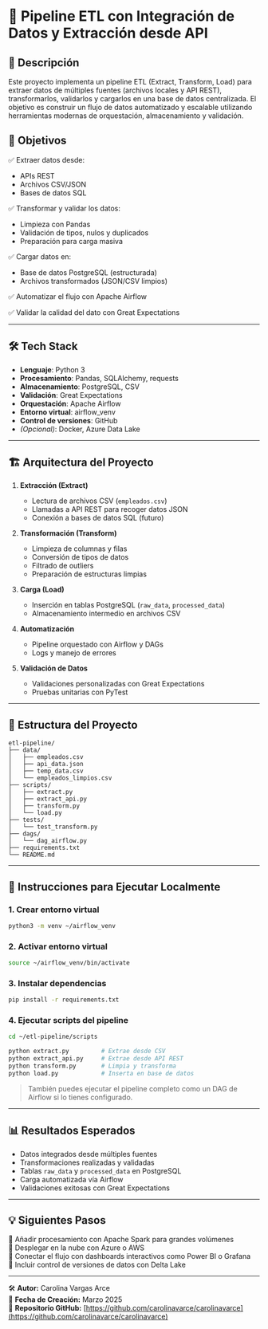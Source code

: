 # 📌 Pipeline ETL con Integración de Datos y Extracción desde API

## 📢 Descripción
Este proyecto implementa un pipeline ETL (Extract, Transform, Load) para extraer datos de múltiples fuentes (archivos locales y API REST), transformarlos, validarlos y cargarlos en una base de datos centralizada. El objetivo es construir un flujo de datos automatizado y escalable utilizando herramientas modernas de orquestación, almacenamiento y validación.

## 🎯 Objetivos

✅ Extraer datos desde:
- APIs REST
- Archivos CSV/JSON
- Bases de datos SQL

✅ Transformar y validar los datos:
- Limpieza con Pandas
- Validación de tipos, nulos y duplicados
- Preparación para carga masiva

✅ Cargar datos en:
- Base de datos PostgreSQL (estructurada)
- Archivos transformados (JSON/CSV limpios)

✅ Automatizar el flujo con Apache Airflow

✅ Validar la calidad del dato con Great Expectations

---

## 🛠️ Tech Stack

- **Lenguaje**: Python 3
- **Procesamiento**: Pandas, SQLAlchemy, requests
- **Almacenamiento**: PostgreSQL, CSV
- **Validación**: Great Expectations
- **Orquestación**: Apache Airflow
- **Entorno virtual**: airflow_venv
- **Control de versiones**: GitHub
- *(Opcional)*: Docker, Azure Data Lake

---

## 🏗️ Arquitectura del Proyecto

1. **Extracción (Extract)**
   - Lectura de archivos CSV (`empleados.csv`)
   - Llamadas a API REST para recoger datos JSON
   - Conexión a bases de datos SQL (futuro)

2. **Transformación (Transform)**
   - Limpieza de columnas y filas
   - Conversión de tipos de datos
   - Filtrado de outliers
   - Preparación de estructuras limpias

3. **Carga (Load)**
   - Inserción en tablas PostgreSQL (`raw_data`, `processed_data`)
   - Almacenamiento intermedio en archivos CSV

4. **Automatización**
   - Pipeline orquestado con Airflow y DAGs
   - Logs y manejo de errores

5. **Validación de Datos**
   - Validaciones personalizadas con Great Expectations
   - Pruebas unitarias con PyTest

---

## 📂 Estructura del Proyecto

```
etl-pipeline/
├── data/
│   ├── empleados.csv
│   ├── api_data.json
│   ├── temp_data.csv
│   └── empleados_limpios.csv
├── scripts/
│   ├── extract.py
│   ├── extract_api.py
│   ├── transform.py
│   └── load.py
├── tests/
│   └── test_transform.py
├── dags/
│   └── dag_airflow.py
├── requirements.txt
└── README.md
```

---

## 🔧 Instrucciones para Ejecutar Localmente

### 1. Crear entorno virtual

```bash
python3 -m venv ~/airflow_venv
```

### 2. Activar entorno virtual

```bash
source ~/airflow_venv/bin/activate
```

### 3. Instalar dependencias

```bash
pip install -r requirements.txt
```

### 4. Ejecutar scripts del pipeline

```bash
cd ~/etl-pipeline/scripts

python extract.py         # Extrae desde CSV
python extract_api.py     # Extrae desde API REST
python transform.py       # Limpia y transforma
python load.py            # Inserta en base de datos
```

> También puedes ejecutar el pipeline completo como un DAG de Airflow si lo tienes configurado.

---

## 📊 Resultados Esperados

- Datos integrados desde múltiples fuentes
- Transformaciones realizadas y validadas
- Tablas `raw_data` y `processed_data` en PostgreSQL
- Carga automatizada vía Airflow
- Validaciones exitosas con Great Expectations

---

## 💡 Siguientes Pasos

🔹 Añadir procesamiento con Apache Spark para grandes volúmenes  
🔹 Desplegar en la nube con Azure o AWS  
🔹 Conectar el flujo con dashboards interactivos como Power BI o Grafana  
🔹 Incluir control de versiones de datos con Delta Lake

---

🛠️ **Autor:** Carolina Vargas Arce  
📅 **Fecha de Creación:** Marzo 2025  
🔗 **Repositorio GitHub:** [https://github.com/carolinavarce/carolinavarce](https://github.com/carolinavarce/carolinavarce)
